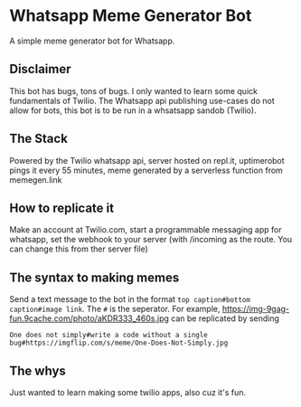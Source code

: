 # Whatsapp Meme Generator Bot
A simple meme generator bot for Whatsapp.

## Disclaimer
This bot has bugs, tons of bugs. I only wanted to learn some quick fundamentals of Twilio. The Whatsapp api publishing use-cases do not allow for bots, this bot is to be run in a whsatsapp sandob (Twilio).

## The Stack
Powered by the Twilio whatsapp api, server hosted on repl.it, uptimerobot pings it every 55 minutes, meme generated by a serverless function from memegen.link

## How to replicate it
Make an account at Twilio.com, start a programmable messaging app for whatsapp, set the webhook to your server (with /incoming as the route. You can change this from ther server file)

## The syntax to making memes
Send a text message to the bot in the format `top caption#bottom caption#image link`. The `#` is the seperator. For example, https://img-9gag-fun.9cache.com/photo/aKDR333_460s.jpg can be replicated by sending 
```
One does not simply#write a code without a single bug#https://imgflip.com/s/meme/One-Does-Not-Simply.jpg
```

## The whys
Just wanted to learn making some twilio apps, also cuz it's fun.
